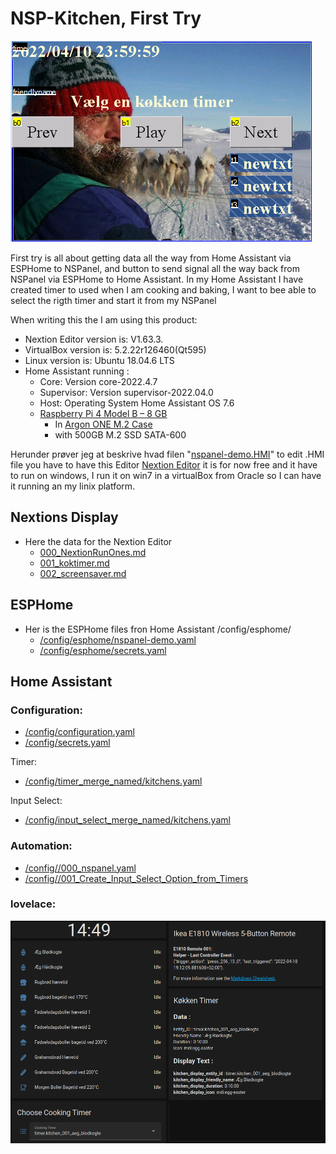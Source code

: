 # NSP-Kitchen, First Try
![First screeen](/First_Try/Nextion/Image/FirstTry.png)  

First try is all about getting data all the way from Home Assistant via ESPHome to NSPanel, and button to send signal all the way back from NSPanel via ESPHome to Home Assistant.
In my Home Assistant I have created timer to used when I am cooking and baking, I want to bee able to select the rigth timer and start it from my NSPanel

When writing this the I am using this product:
  * Nextion Editor version is: V1.63.3.
  * VirtualBox version is: 5.2.22r126460(Qt595)
  * Linux version is: Ubuntu 18.04.6 LTS
  * Home Assistant running :
    * Core: Version core-2022.4.7 
    * Supervisor: Version supervisor-2022.04.0 
    * Host: Operating System Home Assistant OS 7.6 
    * [Raspberry Pi 4 Model B – 8 GB](https://raspberrypi.dk/produkt/raspberry-pi-4-model-b-8-gb/)
      * In [Argon ONE M.2 Case](https://raspberrypi.dk/produkt/argon-one-m-2-case-til-raspberry-pi-4/)
      * with 500GB M.2 SSD SATA-600

Herunder prøver jeg at beskrive hvad filen "[nspanel-demo.HMI](./Nextion/nspanel_demo.HMI)" to edit .HMI file you have to have this Editor [Nextion Editor](https://nextion.tech/nextion-editor/) it is for now free and it have to run on windows, I run it on win7 in a virtualBox from Oracle so I can have it running an my linix platform. 

## Nextions Display

* Here the data for the Nextion Editor
  * [000_NextionRunOnes.md](./Nextion/000_NextionRunOnes.md)
  * [001_koktimer.md](./Nextion/001_koktimer.md)
  * [002_screensaver.md](./Nextion/002_screensaver.md)

## ESPHome

* Her is the ESPHome files fron Home Assistant  /config/esphome/
  * [/config/esphome/nspanel-demo.yaml](./ESPHome/nspanel-demo.yaml)
  * [/config/esphome/secrets.yaml](./ESPHome/secrets.yaml)

## Home Assistant

### Configuration:

* [/config/configuration.yaml](./HomeAssistant/configuration.yaml)
* [/config/secrets.yaml](./HomeAssistant/secrets.yaml)

Timer:
* [/config/timer_merge_named/kitchens.yaml](./HomeAssistant/timer_kitchens.yaml)

Input Select:
* [/config/input_select_merge_named/kitchens.yaml](./HomeAssistant/input_select_kitchens.yaml)

### Automation:

  * [/config//000_nspanel.yaml](./HomeAssistant/000_nspanel.yaml)
  * [/config//001_Create_Input_Select_Option_from_Timers](./HomeAssistant/001_Create_Input_Select_Option_from_Timers)
  
### lovelace:
![My test page layout in Lovelace](./HomeAssistant/Lovelace/LovelaceKitchenTestPage.png)
